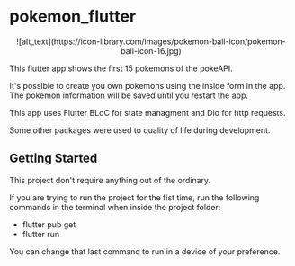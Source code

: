 # pokemon_flutter

<p align="center">![alt_text](https://icon-library.com/images/pokemon-ball-icon/pokemon-ball-icon-16.jpg)</p>

This flutter app shows the first 15 pokemons of the pokeAPI.

It's possible to create you own pokemons using the inside form in the app. The pokemon information will be saved until you restart the app.

This app uses Flutter BLoC for state managment and Dio for http requests.

Some other packages were used to quality of life during development.

## Getting Started

This project don't require anything out of the ordinary.

If you are trying to run the project for the fist time, run the following commands in the terminal when inside the project folder:

- flutter pub get
- flutter run

You can change that last command to run in a device of your preference.
